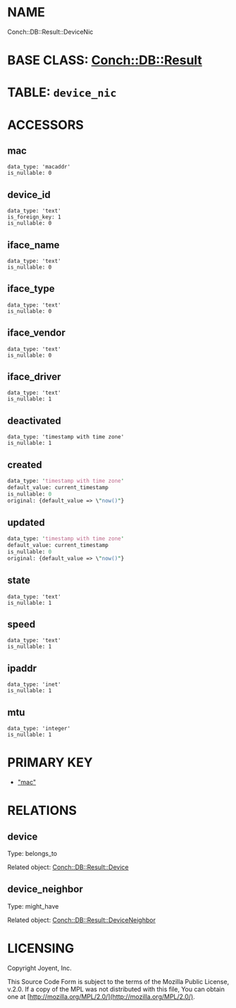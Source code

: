 # NAME

Conch::DB::Result::DeviceNic

# BASE CLASS: [Conch::DB::Result](https://metacpan.org/pod/Conch::DB::Result)

# TABLE: `device_nic`

# ACCESSORS

## mac

```
data_type: 'macaddr'
is_nullable: 0
```

## device\_id

```
data_type: 'text'
is_foreign_key: 1
is_nullable: 0
```

## iface\_name

```
data_type: 'text'
is_nullable: 0
```

## iface\_type

```
data_type: 'text'
is_nullable: 0
```

## iface\_vendor

```
data_type: 'text'
is_nullable: 0
```

## iface\_driver

```
data_type: 'text'
is_nullable: 1
```

## deactivated

```
data_type: 'timestamp with time zone'
is_nullable: 1
```

## created

```perl
data_type: 'timestamp with time zone'
default_value: current_timestamp
is_nullable: 0
original: {default_value => \"now()"}
```

## updated

```perl
data_type: 'timestamp with time zone'
default_value: current_timestamp
is_nullable: 0
original: {default_value => \"now()"}
```

## state

```
data_type: 'text'
is_nullable: 1
```

## speed

```
data_type: 'text'
is_nullable: 1
```

## ipaddr

```
data_type: 'inet'
is_nullable: 1
```

## mtu

```
data_type: 'integer'
is_nullable: 1
```

# PRIMARY KEY

- ["mac"](#mac)

# RELATIONS

## device

Type: belongs\_to

Related object: [Conch::DB::Result::Device](https://metacpan.org/pod/Conch::DB::Result::Device)

## device\_neighbor

Type: might\_have

Related object: [Conch::DB::Result::DeviceNeighbor](https://metacpan.org/pod/Conch::DB::Result::DeviceNeighbor)

# LICENSING

Copyright Joyent, Inc.

This Source Code Form is subject to the terms of the Mozilla Public License,
v.2.0. If a copy of the MPL was not distributed with this file, You can obtain
one at [http://mozilla.org/MPL/2.0/](http://mozilla.org/MPL/2.0/).

